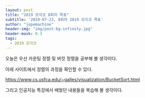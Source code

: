```yaml
---
layout: post
title: "2019 모각코 8회차 목표"
subtitle: '2019-07-23, 8회차 2019 모각코 목표'
author: "jopemachine"
header-img: "img/post-bg-infinity.jpg"
header-mask: 0.3
tags:
  - 2019 모각코
---
```


오늘은 우선 카운팅 정렬 및 버킷 정렬을 공부해 볼 생각이다. 

아래 사이트에서 정렬의 과정을 확인할 수 있다.

https://www.cs.usfca.edu/~galles/visualization/BucketSort.html

그리고 인공지능 특강에서 배웠던 내용들을 복습해 볼 생각이다.


